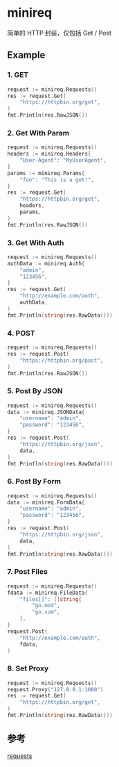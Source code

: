 # minireq

简单的 HTTP 封装，仅包括 Get / Post

## Example
### 1. GET
```go
request := minireq.Requests()
res := request.Get(
    "https://httpbin.org/get",
)
fmt.Println(res.RawJSON())
```
### 2. Get With Param
```go
request := minireq.Requests()
headers := minireq.Headers{
    "User-Agent": "MyUserAgent",
}
params := minireq.Params{
    "foo": "This is a get!",
}
res := request.Get(
    "https://httpbin.org/get",
    headers,
    params,
)
fmt.Println(res.RawJSON())
```
### 3. Get With Auth
```go
request := minireq.Requests()
authData := minireq.Auth{
    "admin",
    "123456",
}
res := request.Get(
    "http://example.com/auth",
    authData,
)
fmt.Println(string(res.RawData()))
```
### 4. POST
```go
request := minireq.Requests()
res := request.Post(
    "https://httpbin.org/post",
)
fmt.Println(res.RawJSON())
```
### 5. Post By JSON
```go
request := minireq.Requests()
data := minireq.JSONData{
    "username": "admin",
    "password": "123456",
}
res := request.Post(
    "https://httpbin.org/json",
    data,
)
fmt.Println(string(res.RawData()))
```
### 6. Post By Form
```go
request := minireq.Requests()
data := minireq.FormData{
    "username": "admin",
    "password": "123456",
}
res := request.Post(
    "https://httpbin.org/json",
    data,
)
fmt.Println(string(res.RawData()))
```
### 7. Post Files
```go
request := minireq.Requests()
fdata := minireq.FileData{
    "files[]": []string{
        "go.mod",
        "go.sum",
    },
}
request.Post(
    "http://example.com/auth",
    fdata,
)
```
### 8. Set Proxy
```go
request := minireq.Requests()
request.Proxy("127.0.0.1:1080")
res := request.Get(
    "https://httpbin.org/get",
)
fmt.Println(string(res.RawData()))
```
## 参考
[requests](https://github.com/asmcos/requests)